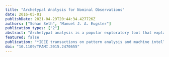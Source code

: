 ```yaml
---
title: "Archetypal Analysis for Nominal Observations"
date: 2016-05-01
publishDate: 2021-04-29T20:44:34.427726Z
authors: ["Sohan Seth", "Manuel J. A. Eugster"]
publication_types: ["2"]
abstract: "Archetypal analysis is a popular exploratory tool that explains a set of observations as compositions of few 'pure' patterns. The standard formulation of archetypal analysis addresses this problem for real valued observations by finding the approximate convex hull. Recently, a probabilistic formulation has been suggested which extends this framework to other observation types such as binary and count. In this article we further extend this framework to address the general case of nominal observations which includes, for example, multiple-option questionnaires. We view archetypal analysis in a generative framework: this allows explicit control over choosing a suitable number of archetypes by assigning appropriate prior information, and finding efficient update rules using variational Bayes'. We demonstrate the efficacy of this approach extensively on simulated data, and three real world examples: Austrian guest survey dataset, German credit dataset, and SUN attribute image dataset."
featured: false
publication: "*IEEE transactions on pattern analysis and machine intelligence*"
doi: "10.1109/TPAMI.2015.2470655"
---
```



